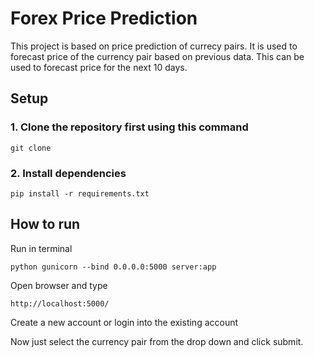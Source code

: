 # Forex Price Prediction

This project is based on price prediction of currecy pairs. It is used to forecast price of the currency pair based on previous data. This can be used to forecast price for the next 10 days.

## Setup
### 1. Clone the repository first using this command
```
git clone 
```

### 2. Install dependencies 
```
pip install -r requirements.txt
```

## How to run

Run in terminal
```
python gunicorn --bind 0.0.0.0:5000 server:app
```

Open browser and type
```
http://localhost:5000/
```

Create a new account or login into the existing account

Now just select the currency pair from the drop down and click submit.

